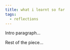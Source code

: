 ```yaml
---
title: what i learnt so far
tags:
  - reflections
---
```

Intro paragraph…

  

<!--more-->

  

Rest of the piece…